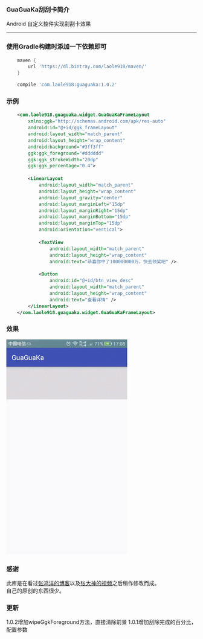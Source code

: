 ### GuaGuaKa刮刮卡简介
Android 自定义控件实现刮刮卡效果

****
### 使用Gradle构建时添加一下依赖即可
```groovy
    maven {
        url 'https://dl.bintray.com/laole918/maven/'
    }
```
```groovy
    compile 'com.laole918:guaguaka:1.0.2'
```
### 示例
```xml
    <com.laole918.guaguaka.widget.GuaGuaKaFrameLayout 
        xmlns:ggk="http://schemas.android.com/apk/res-auto"
        android:id="@+id/ggk_frameLayout"
        android:layout_width="match_parent"
        android:layout_height="wrap_content"
        android:background="#3ff3ff"
        ggk:ggk_foreground="#dddddd"
        ggk:ggk_strokeWidth="20dp"
        ggk:ggk_percentage="0.4">

        <LinearLayout
            android:layout_width="match_parent"
            android:layout_height="wrap_content"
            android:layout_gravity="center"
            android:layout_marginLeft="15dp"
            android:layout_marginRight="15dp"
            android:layout_marginBottom="15dp"
            android:layout_marginTop="15dp"
            android:orientation="vertical">

            <TextView
                android:layout_width="match_parent"
                android:layout_height="wrap_content"
                android:text="恭喜你中了100000000万，快去领奖吧" />

            <Button
                android:id="@+id/btn_view_desc"
                android:layout_width="match_parent"
                android:layout_height="wrap_content"
                android:text="查看详情" />
        </LinearLayout>
    </com.laole918.guaguaka.widget.GuaGuaKaFrameLayout>
```
### 效果
![](https://github.com/laole918/GuaGuaKa/raw/master/preview/device-2016-02-29-170906.gif)
### 感谢
此库是在看过[张鸿洋的博客](http://blog.csdn.net/lmj623565791/article/details/40162163 "张鸿洋的博客")以及[张大神的视频](http://www.imooc.com/learn/225 "慕客网")之后稍作修改而成。<br>
自己的原创的东西很少。
### 更新
1.0.2增加wipeGgkForeground方法，直接清除前景
1.0.1增加刮除完成的百分比，配置参数